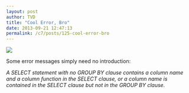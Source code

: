 ```yaml
---
layout: post
author: TVD
title: "Cool Error, Bro"
date: 2013-09-21 12:47:13
permalink: /c7/posts/125-cool-error-bro
---
```


<img src="https://techoctave.com/static/cool-story-bro-meme.jpg"/>

Some error messages simply need no introduction:

*A SELECT statement with no GROUP BY clause contains a column name and a column function in the SELECT clause, or a column name is contained in the SELECT clause but not in the GROUP BY clause.*




